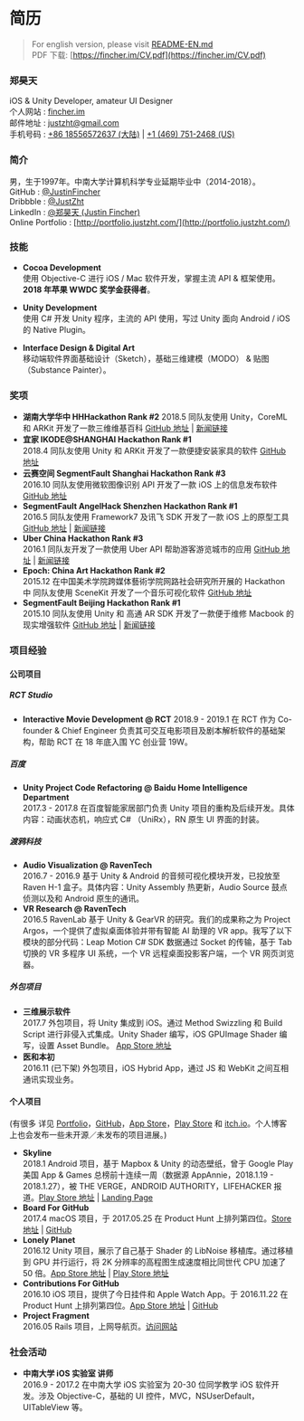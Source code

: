 # 简历

> For english version, please visit [README-EN.md](README-EN.md)  
> PDF 下载: [https://fincher.im/CV.pdf](https://fincher.im/CV.pdf)

### 郑昊天
iOS & Unity Developer, amateur UI Designer  
个人网站 : [fincher.im](https://fincher.im/)  
邮件地址 : [justzht@gmail.com](mailto:justzht@gmail.com)   
手机号码 : [+86 18556572637 (大陆)](tel:+86-185-5657-2637) | [+1 (469) 751-2468 (US)](tel:+1-469-751-2468)  

### 简介
男，生于1997年。中南大学计算机科学专业延期毕业中（2014-2018）。  
GitHub : [@JustinFincher](https://github.com/JustinFincher)  
Dribbble : [@JustZht](https://dribbble.com/JustZht)  
LinkedIn : [@郑昊天 (Justin Fincher)](https://www.linkedin.com/in/昊天-郑-6ba0b0b2/)  
Online Portfolio : [http://portfolio.justzht.com/](http://portfolio.justzht.com/)  

### 技能  
- **Cocoa Development**  
使用 Objective-C 进行 iOS / Mac 软件开发，掌握主流 API & 框架使用。**2018 年苹果 WWDC 奖学金获得者**。  

- **Unity Development**  
使用 C# 开发 Unity 程序，主流的 API 使用，写过 Unity 面向 Android / iOS 的 Native Plugin。 

- **Interface Design & Digital Art**  
移动端软件界面基础设计（Sketch），基础三维建模（MODO） & 贴图（Substance Painter）。   

### 奖项    
- **湖南大学华中 HHHackathon Rank #2**
2018.5 同队友使用 Unity，CoreML 和 ARKit 开发了一款三维维基百科 [GitHub 地址](https://github.com/JustinFincher/AReco) | [新闻链接](http://hn.people.com.cn/n2/2018/0528/c336521-31632822-3.html)  
- **宜家 IKODE@SHANGHAI Hackathon Rank #1**    
2018.4 同队友使用 Unity 和 ARKit 开发了一款便捷安装家具的软件 [GitHub 地址](https://github.com/hACKbUSTER/IKEA-Maker)    
- **云赛空间 SegmentFault Shanghai Hackathon Rank #3**    
2016.10 同队友使用微软图像识别 API 开发了一款 iOS 上的信息发布软件 [GitHub 地址](https://github.com/hACKbUSTER/ConnectPlusPlus)    
- **SegmentFault AngelHack Shenzhen Hackathon Rank #1**    
2016.5 同队友使用 Framework7 及讯飞 SDK 开发了一款 iOS 上的原型工具 [GitHub 地址](https://github.com/hACKbUSTER/ProjectDaVinci) | [新闻链接](https://segmentfault.com/a/1190000005656846)  
- **Uber China Hackathon  Rank #3**      
2016.1 同队友开发了一款使用 Uber API 帮助游客游览城市的应用 [GitHub 地址](https://github.com/hACKbUSTER/UberGuide-iOS) | [新闻链接](https://segmentfault.com/a/1190000004372053)    
- **Epoch: China Art Hackathon Rank #2**  
2015.12 在中国美术学院跨媒体藝術学院网路社会研究所开展的 Hackathon 中 同队友使用 SceneKit 开发了一个音乐可视化软件 [GitHub 地址](https://github.com/hACKbUSTER/Renaissance)    
- **SegmentFault Beijing Hackathon Rank #1**  
2015.10 同队友使用 Unity 和 高通 AR SDK 开发了一款便于维修 Macbook 的现实增强软件 [GitHub 地址](https://github.com/hACKbUSTER/FixPlusPlus) | [新闻链接](https://segmentfault.com/a/1190000003920404)  

### 项目经验
#### 公司项目 
##### RCT Studio
- **Interactive Movie Development @ RCT** 
2018.9 - 2019.1 在 RCT 作为 Co-founder & Chief Engineer 负责其可交互电影项目及剧本解析软件的基础架构，帮助 RCT 在 18 年底入围 YC 创业营 19W。

##### 百度
- **Unity Project Code Refactoring @ Baidu Home Intelligence Department**  
2017.3 - 2017.8 在百度智能家居部门负责 Unity 项目的重构及后续开发。具体内容：动画状态机，响应式 C# （UniRx），RN 原生 UI 界面的封装。

##### 渡鸦科技
- **Audio Visualization @ RavenTech**   
2016.7 - 2016.9 基于 Unity & Android 的音频可视化模块开发，已投放至 Raven H-1 盒子。具体内容：Unity Assembly 热更新，Audio Source 鼓点侦测以及和 Android 原生的通讯。
- **VR Research @ RavenTech**   
2016.5 RavenLab 基于 Unity & GearVR 的研究。我们的成果称之为 Project Argos，一个提供了虚拟桌面体验并带有智能 AI 助理的 VR app。我写了以下模块的部分代码：Leap Motion C# SDK 数据通过 Socket 的传输，基于 Tab 切换的 VR 多程序 UI 系统，一个 VR 远程桌面投影客户端，一个 VR 网页浏览器。  

##### 外包项目
- **三维展示软件**  
2017.7 外包项目，将 Unity 集成到 iOS。通过 Method Swizzling 和 Build Script 进行非侵入式集成。Unity Shader 编写，iOS GPUImage Shader 编写，设置 Asset Bundle。 [App Store 地址](https://itunes.apple.com/cn/app/%E7%95%AA%E5%8D%B0/id1289058317?mt=8)
- **医和本初**   
2016.11  (已下架) 外包项目，iOS Hybrid App，通过 JS 和 WebKit 之间互相通讯实现业务。

#### 个人项目
(有很多 详见 [Portfolio](http://portfolio.justzht.com/)，[GitHub](https://github.com/JustinFincher)，[App Store](https://itunes.apple.com/cn/developer/haotian-zheng/id981803173?mt=8)，[Play Store](https://play.google.com/store/apps/dev?id=5201975025990666617) 和 [itch.io](https://justzht.itch.io/)。个人博客上也会发布一些未开源／未发布的项目进展。)  

- **Skyline**   
2018.1 Android 项目，基于 Mapbox & Unity 的动态壁纸，曾于 Google Play 美国 App & Games 总榜前十连续一周（数据源 AppAnnie，2018.1.19 - 2018.1.27），被 THE VERGE，ANDROID AUTHORITY，LIFEHACKER 报道。[Play Store 地址](https://play.google.com/store/apps/details?id=com.JustZht.Skyline) | [Landing Page](https://justinfincher.github.io/ProjectSkylineLandingWebGL/)  
- **Board For GitHub**   
2017.4 macOS 项目，于 2017.05.25 在 Product Hunt 上排列第四位。[Store 地址](https://justinfincher.github.io/BoardForGitHub-Landing/) | [GitHub](https://github.com/JustinFincher/BoardForGitHub)
- **Lonely Planet**   
2016.12 Unity 项目，展示了自己基于 Shader 的 LibNoise 移植库。通过移植到 GPU 并行运行，将 2K 分辨率的高程图生成速度相比同世代 CPU 加速了 50 倍。[App Store 地址](https://itunes.apple.com/cn/app/lonely-planet-procedurally/id1177530091?mt=8) | [Play Store 地址](https://play.google.com/store/apps/details?id=com.JustZht.LonelyPlanet)
- **Contributions For GitHub**   
2016.10 iOS 项目，提供了今日挂件和 Apple Watch App。于 2016.11.22 在 Product Hunt 上排列第四位。[App Store 地址](https://itunes.apple.com/us/app/contributions-for-github/id1153432612?mt=8) | [GitHub](https://github.com/JustinFincher/GitHubContributionsiOS)
- **Project Fragment**   
2016.05 Rails 项目，上网导航页。[访问网站](http://start.justzht.com/boarding/1)

### 社会活动
- **中南大学 iOS 实验室 讲师**   
2016.9 - 2017.2 在中南大学 iOS 实验室为 20-30 位同学教学 iOS 软件开发。涉及 Objective-C，基础的 UI 控件，MVC，NSUserDefault，UITableView 等。

